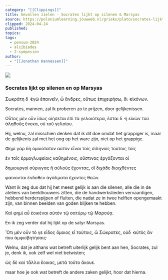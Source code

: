 ```yaml
---
category: "[[Clippings]]"
title: Gevallen zielen - Socrates lijkt op silenen & Marsyas
source: https://poloniumlearning.jouwweb.nl/grieks/plato/socrates-lijkt-op-silenen-en-op-marsyas
clipped: 2024-04-24
published:
topics:
tags:
  - pensum-2024
  - alcibiades
  - 2-symposion
author:
  - "[[Jonathan Hannessen]]"
---
```


 [![](https://primary.jwwb.nl/public/z/z/j/temp-srmwdybokmzhdiosysoa/63e436f1-c61b-42b4-a4ad-00f870e10a93.gif?enable-io=true&enable=upscale&crop=480%2C60%2Cx0%2Cy20%2Csafe&width=313&height=39)](https://poloniumlearning.jouwweb.nl/grieks/plato)

### Socrates lijkt op silenen en op Marsyas

Σωκράτη δ ̓ ἐγὼ ἐπαινεῖν, ὦ ἄνδρες, οὕτως ἐπιχειρήσω, δι ̓ εἰκόνων.

Socrates, mannen, zal ik proberen zo te prijzen, door gelijkenissen.

Οὗτος μὲν οὖν ἴσως οἰήσεται ἐπὶ τὰ γελοιότερα, ἔσται δ ̓ ἡ εἰκὼν τοῦ ἀληθοῦς ἕνεκα, οὐ τοῦ γελοίου.

Hij, welnu, zal misschien denken dat ik dit doe omdat het grappiger is, maar de gelijkenis zal met het oog op het ware zijn, niet op het grappige.

Φημὶ γὰρ δὴ ὁμοιότατον αὐτὸν εἶναι τοῖς σιληνοῖς τούτοις τοῖς

ἐν τοῖς ἑρμογλυφείοις καθημένοις, οὕστινας ἐργάζονται οἱ

δημιουργοὶ σύριγγας ἢ αὐλοὺς ἔχοντας, οἳ διχάδε διοιχθέντες

φαίνονται ἔνδοθεν ἀγάλματα ἔχοντες θεῶν.

Want ik zeg dus dat hij het meest gelijk is aan die silenen, alle die in de ateliers van beeldhouwers zitten, die de handwerkslieden vervaardigen, hebbend herderspijpen of fluiten, die nadat ze in twee helften opengemaakt zijn, van binnen beelden van goden blijken te hebben.

Καὶ φημὶ αὖ ἐοικέναι αὐτὸν τῷ σατύρῳ τῷ Μαρσύᾳ.

En ik zeg verder dat hij lijkt op de satyr Marsyas.

Ὅτι μὲν οὖν τό γε εἶδος ὅμοιος εἶ τούτοις, ὦ Σώκρατες, οὐδ ̓ αὐτὸς ἄν που ἀμφισβητήσαις·

Welnu, dat je althans wat betreft uiterlijk gelijk bent aan hen, Socrates, zul je, denk ik, ook zelf wel niet betwisten;

ὡς δὲ καὶ τἆλλα ἔοικας, μετὰ τοῦτο ἄκουε.

maar hoe je ook wat betreft de andere zaken gelijkt, hoor dat hierna.
